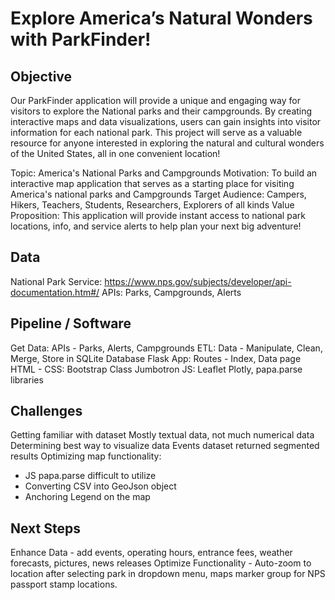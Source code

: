 # Explore America’s Natural Wonders with ParkFinder! 

## Objective

Our ParkFinder application will provide a unique and engaging way for visitors to explore the National parks and their campgrounds. By creating interactive maps and data visualizations, users can gain insights into visitor information for each national park. This project will serve as a valuable resource for anyone interested in exploring the natural and cultural wonders of the United States, all in one convenient location!

Topic: America's National Parks and Campgrounds
Motivation: To build an interactive map application that serves as a starting place for visiting America's national parks and Campgrounds
Target Audience: Campers, Hikers, Teachers, Students, Researchers, Explorers of all kinds
Value Proposition: This application will provide instant access to national park locations, info, and service alerts to help plan your next big adventure!

## Data

National Park Service: https://www.nps.gov/subjects/developer/api-documentation.htm#/
APIs: Parks, Campgrounds, Alerts

## Pipeline / Software

Get Data: APIs - Parks, Alerts, Campgrounds
ETL: Data - Manipulate, Clean, Merge, Store in SQLite Database
Flask App: Routes - Index, Data page
HTML - CSS: Bootstrap Class Jumbotron JS: Leaflet Plotly, papa.parse libraries

## Challenges

Getting familiar with dataset
Mostly textual data, not much numerical data
Determining best way to visualize data
Events dataset returned segmented results
Optimizing map functionality:
- JS papa.parse difficult to utilize 
- Converting CSV into GeoJson object
- Anchoring Legend on the map

## Next Steps

Enhance Data - add events, operating hours, entrance fees, weather forecasts, pictures, news releases
Optimize Functionality - Auto-zoom to location after selecting park in dropdown menu, maps marker group for NPS passport stamp locations.




